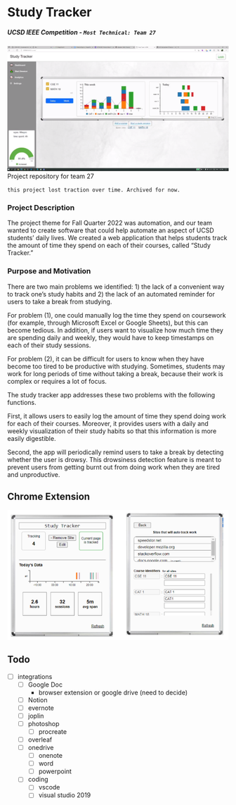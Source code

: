 # Study Tracker
##### UCSD IEEE Competition - `Most Technical: Team 27`
![](screenshot.png)  
Project repository for team 27
```
this project lost traction over time. Archived for now.
```

### Project Description
The project theme for Fall Quarter 2022 was automation, and our team wanted to create software that could help automate an aspect of UCSD students’ daily lives. We created a web application that helps students track the amount of time they spend on each of their courses, called “Study Tracker.”

### Purpose and Motivation
There are two main problems we identified: 1) the lack of a convenient way to track one’s study habits and 2) the lack of an automated reminder for users to take a break from studying. 

For problem (1), one could manually log the time they spend on coursework (for example, through Microsoft Excel or Google Sheets), but this can become tedious. In addition, if users want to visualize how much time they are spending daily and weekly, they would have to keep timestamps on each of their study sessions.

For problem (2), it can be difficult for users to know when they have become too tired to be productive with studying. Sometimes, students may work for long periods of time without taking a break, because their work is complex or requires a lot of focus. 

The study tracker app addresses these two problems with the following functions. 

First, it allows users to easily log the amount of time they spend doing work for each of their courses. Moreover, it provides users with a daily and weekly visualization of their study habits so that this information is more easily digestible.

Second, the app will periodically remind users to take a break by detecting whether the user is drowsy. This drowsiness detection feature is meant to prevent users from getting burnt out from doing work when they are tired and unproductive.


## Chrome Extension
![](browser-extensions/screenshot.png)  

## Todo
- [ ] integrations
  - [ ] Google Doc
    - browser extension or google drive (need to decide)
  - [ ] Notion
  - [ ] evernote
  - [ ] joplin
  - [ ] photoshop
    - [ ] procreate
  - [ ] overleaf
  - [ ] onedrive
    - [ ] onenote
    - [ ] word
    - [ ] powerpoint
  - [ ] coding
    - [ ] vscode
    - [ ] visual studio 2019
